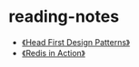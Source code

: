 # reading-notes
- [《Head First Design Patterns》](./head-first-design-patterns)
- [《Redis in Action》](./redis-in-action)